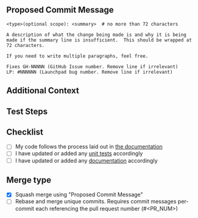 ## Proposed Commit Message
<!-- Include a proposed commit message because PRs are squash merged
by default.

See https://www.conventionalcommits.org/en/v1.0.0/#specification
for our commit message convention.

If the change is related to a particular cloud or particular distro,
please include the "optional scope" in the summary line. E.g.,
feat(ec2): Add support for foo to the baz

Types used by this project:
feat, fix, docs, ci, test, refactor, chore
-->
```
<type>(optional scope): <summary>  # no more than 72 characters

A description of what the change being made is and why it is being
made if the summary line is insufficient.  This should be wrapped at
72 characters.

If you need to write multiple paragraphs, feel free.

Fixes GH-NNNNN (GitHub Issue number. Remove line if irrelevant)
LP: #NNNNNN (Launchpad bug number. Remove line if irrelevant)
```

## Additional Context
<!-- If relevant -->

## Test Steps
<!-- Please include any steps necessary to verify (and reproduce if
this is a bug fix) this change on a live deployed system,
including any necessary configuration files, user-data,
setup, and teardown. Scripts used may be attached directly to this PR. -->

## Checklist
<!-- Go over all the following points, and put an `x` in all the boxes
that apply. -->
- [ ] My code follows the process laid out in [the documentation](https://cloudinit.readthedocs.io/en/latest/development/index.html)
- [ ] I have updated or added any [unit tests](https://cloudinit.readthedocs.io/en/latest/development/testing.html) accordingly
- [ ] I have updated or added any [documentation](https://cloudinit.readthedocs.io/en/latest/development/contribute_docs.html) accordingly

## Merge type

- [x] Squash merge using "Proposed Commit Message"
- [ ] Rebase and merge unique commits. Requires commit messages per-commit each referencing the pull request number (#<PR_NUM>)
